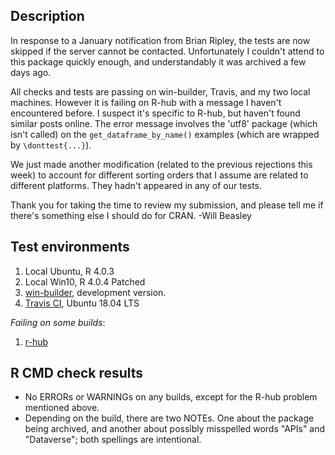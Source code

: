 Description
-----------------------------------------------

In response to a January notification from Brian Ripley, the tests are now skipped if the server cannot be contacted.  Unfortunately I couldn't attend to this package quickly enough, and understandably it was archived a few days ago.

All checks and tests are passing on win-builder, Travis, and my two local machines.  However it is failing on R-hub with a message I haven't encountered before. I suspect it's specific to R-hub, but haven't found similar posts online.  The error message involves the 'utf8' package (which isn't called) on the `get_dataframe_by_name()` examples (which are wrapped by `\donttest{...}`).

We just made another modification (related to the previous rejections this week) to account for different sorting orders that I assume are related to different platforms.  They hadn't appeared in any of our tests.

Thank you for taking the time to review my submission, and please tell me if there's something else I should do for CRAN.  -Will Beasley


Test environments
-----------------------------------------------

1. Local Ubuntu, R 4.0.3
1. Local Win10, R 4.0.4 Patched
1. [win-builder](https://win-builder.r-project.org/4ML5zvxJzOw6/), development version.
1. [Travis CI](https://travis-ci.org/github/IQSS/dataverse-client-r), Ubuntu 18.04 LTS


*Failing on some builds*:

1. [r-hub](https://builder.r-hub.io/status/dataverse_0.3.3.tar.gz-ad235e27f3624c7ca85e8a13ab5e41b0)

R CMD check results
-----------------------------------------------

* No ERRORs or WARNINGs on any builds, except for the R-hub problem mentioned above.
* Depending on the build, there are two NOTEs.  One about the package being archived, and another about possibly misspelled words "APIs" and "Dataverse"; both spellings are intentional.

